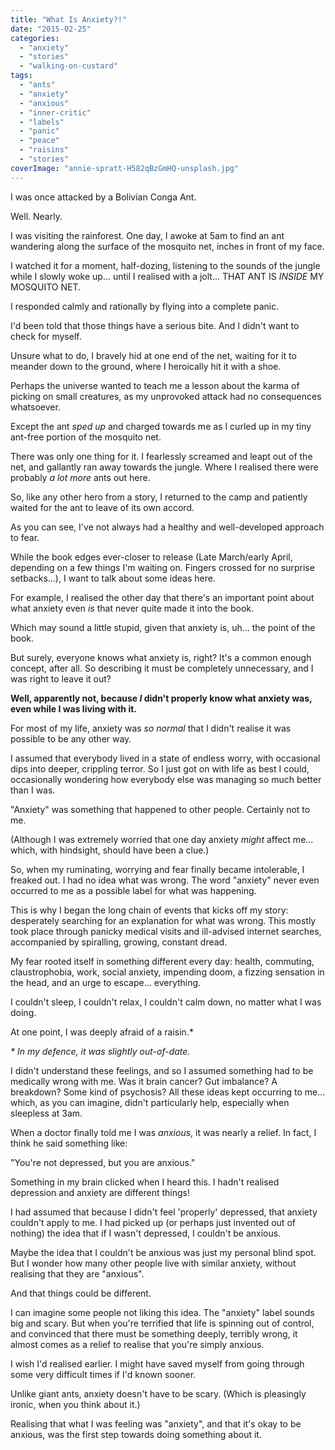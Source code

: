 ```yaml
---
title: "What Is Anxiety?!"
date: "2015-02-25"
categories: 
  - "anxiety"
  - "stories"
  - "walking-on-custard"
tags: 
  - "ants"
  - "anxiety"
  - "anxious"
  - "inner-critic"
  - "labels"
  - "panic"
  - "peace"
  - "raisins"
  - "stories"
coverImage: "annie-spratt-H582qBzGmHQ-unsplash.jpg"
---
```


I was once attacked by a Bolivian Conga Ant.

Well. Nearly.

I was visiting the rainforest. One day, I awoke at 5am to find an ant wandering along the surface of the mosquito net, inches in front of my face.

I watched it for a moment, half-dozing, listening to the sounds of the jungle while I slowly woke up... until I realised with a jolt... THAT ANT IS _INSIDE_ MY MOSQUITO NET.

I responded calmly and rationally by flying into a complete panic.

<!--more-->

I'd been told that those things have a serious bite. And I didn't want to check for myself.

Unsure what to do, I bravely hid at one end of the net, waiting for it to meander down to the ground, where I heroically hit it with a shoe.

Perhaps the universe wanted to teach me a lesson about the karma of picking on small creatures, as my unprovoked attack had no consequences whatsoever.

Except the ant _sped up_ and charged towards me as I curled up in my tiny ant-free portion of the mosquito net.

There was only one thing for it. I fearlessly screamed and leapt out of the net, and gallantly ran away towards the jungle. Where I realised there were probably _a lot more_ ants out here.

So, like any other hero from a story, I returned to the camp and patiently waited for the ant to leave of its own accord.

As you can see, I've not always had a healthy and well-developed approach to fear.

While the book edges ever-closer to release (Late March/early April, depending on a few things I'm waiting on. Fingers crossed for no surprise setbacks...), I want to talk about some ideas here.

For example, I realised the other day that there's an important point about what anxiety even _is_ that never quite made it into the book.

Which may sound a little stupid, given that anxiety is, uh... the point of the book.

But surely, everyone knows what anxiety is, right? It's a common enough concept, after all. So describing it must be completely unnecessary, and I was right to leave it out?

**Well, apparently not, because _I_ didn't properly know what anxiety was, even while I was living with it.**

For most of my life, anxiety was _so normal_ that I didn't realise it was possible to be any other way.

I assumed that everybody lived in a state of endless worry, with occasional dips into deeper, crippling terror. So I just got on with life as best I could, occasionally wondering how everybody else was managing so much better than I was.

"Anxiety" was something that happened to other people. Certainly not to me.

(Although I was extremely worried that one day anxiety _might_ affect me... which, with hindsight, should have been a clue.)

So, when my ruminating, worrying and fear finally became intolerable, I freaked out. I had no idea what was wrong. The word "anxiety" never even occurred to me as a possible label for what was happening.

This is why I began the long chain of events that kicks off my story: desperately searching for an explanation for what was wrong. This mostly took place through panicky medical visits and ill-advised internet searches, accompanied by spiralling, growing, constant dread.

My fear rooted itself in something different every day: health, commuting, claustrophobia, work, social anxiety, impending doom, a fizzing sensation in the head, and an urge to escape... everything.

I couldn't sleep, I couldn't relax, I couldn't calm down, no matter what I was doing.

At one point, I was deeply afraid of a raisin.\*

_\* In my defence, it was slightly out-of-date._

I didn't understand these feelings, and so I assumed something had to be medically wrong with me. Was it brain cancer? Gut imbalance? A breakdown? Some kind of psychosis? All these ideas kept occurring to me... which, as you can imagine, didn't particularly help, especially when sleepless at 3am.

When a doctor finally told me I was _anxious_, it was nearly a relief. In fact, I think he said something like:

"You're not depressed, but you are anxious."

Something in my brain clicked when I heard this. I hadn't realised depression and anxiety are different things!

I had assumed that because I didn't feel 'properly' depressed, that anxiety couldn't apply to me. I had picked up (or perhaps just invented out of nothing) the idea that if I wasn't depressed, I couldn't be anxious.

Maybe the idea that I couldn't be anxious was just my personal blind spot. But I wonder how many other people live with similar anxiety, without realising that they are "anxious".

And that things could be different.

I can imagine some people not liking this idea. The "anxiety" label sounds big and scary. But when you're terrified that life is spinning out of control, and convinced that there must be something deeply, terribly wrong, it almost comes as a relief to realise that you're simply anxious.

I wish I'd realised earlier. I might have saved myself from going through some very difficult times if I'd known sooner.

Unlike giant ants, anxiety doesn't have to be scary. (Which is pleasingly ironic, when you think about it.)

Realising that what I was feeling was "anxiety", and that it's okay to be anxious, was the first step towards doing something about it.
